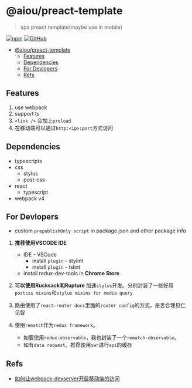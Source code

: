 # @aiou/preact-template
> spa preact template(maybe use in mobile)

[![npm](https://img.shields.io/npm/v/@aiou/preact-template?style=for-the-badge)](https://github.com/JiangWeixian/templates/tree/master/packages/core) [![GitHub](https://img.shields.io/github/license/jiangweixian/templates?style=for-the-badge)](https://github.com/JiangWeixian/templates/tree/master/packages/preact-template)

- [@aiou/preact-template](#aioupreact-template)
  - [Features](#features)
  - [Dependencies](#dependencies)
  - [For Devlopers](#for-devlopers)
  - [Refs](#refs)

## Features

1. use webpack
2. support ts
3. `<link />` 会加上`preload`
4. 在移动端可以通过`http:<ip>:port`方式访问

## Dependencies

* typescripts
* css
  * stylus
  * post-css
* react
  * typescript
* webpack v4

## For Devlopers

- custom `prepublishOnly script` in package.json and other package info

1. **推荐使用VSCODE IDE**

   * IDE - VSCode
     * install `plugin` - stylint
     * install `plugin` - tslint
   * install redux-dev-tools in **Chrome Store**

2. **可以使用Rucksack和Rupture** 加速`stylus`开发。分别封装了一些好用`postcss mixins`和`stylus mixins for media query`

3. 路由使用了`react-router docs`里面的`router config`的方式，是否合理见仁见智

4. 使用`rematch`作为`redux framework`。
   - 如要使用`redux-observable`，我也封装了一个`rematch-observable`。
   - 如有`data request`。推荐使用`swr`进行`api`的缓存

## Refs

- [如何让webpack-devserver开启移动端的访问](https://stackoverflow.com/questions/35412137/how-to-get-access-to-webpack-dev-server-from-devices-in-local-network)